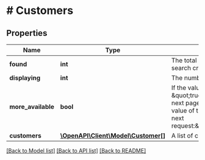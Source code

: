 # # Customers

## Properties

Name | Type | Description | Notes
------------ | ------------- | ------------- | -------------
**found** | **int** | The total number of results matching search criteria | [optional]
**displaying** | **int** | The number of results returned |
**more_available** | **bool** | If the value of &#x60;moreAvailable&#x60; is \&quot;true\&quot;, you can retrieve the next page of results by increasing the value of the start parameter in your next request:\&quot;...&amp;start&#x3D;6&amp;limit&#x3D;5\&quot; |
**customers** | [**\OpenAPI\Client\Model\Customer[]**](Customer.md) | A list of customer records |

[[Back to Model list]](../../README.md#models) [[Back to API list]](../../README.md#endpoints) [[Back to README]](../../README.md)
